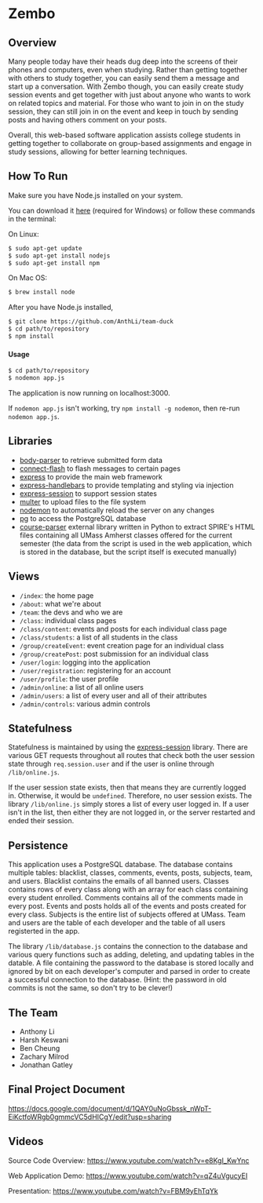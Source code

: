 # Zembo

## Overview
Many people today have their heads dug deep into the screens of their phones and computers, even when studying. Rather than getting together with others to study together, you can easily send them a message and start up a conversation. With Zembo though, you can easily create study session events and get together with just about anyone who wants to work on related topics and material. For those who want to join in on the study session, they can still join in on the event and keep in touch by sending posts and having others comment on your posts.

Overall, this web-based software application assists college students in getting together to collaborate on group-based assignments and engage in study sessions, allowing for better learning techniques.

## How To Run
Make sure you have Node.js installed on your system.

You can download it [here](https://nodejs.org/en/download/)
(required for Windows) or follow these commands in the terminal:

On Linux:
```bash
$ sudo apt-get update
$ sudo apt-get install nodejs
$ sudo apt-get install npm
```
On Mac OS:
```bash
$ brew install node
```

After you have Node.js installed,
```bash
$ git clone https://github.com/AnthLi/team-duck
$ cd path/to/repository
$ npm install
```

#### Usage
```bash
$ cd path/to/repository
$ nodemon app.js
```
The application is now running on localhost:3000.

If ```nodemon app.js``` isn't working, try ```npm install -g nodemon```, then re-run ```nodemon app.js```.

## Libraries
- [body-parser](https://github.com/expressjs/body-parser) to retrieve submitted form data
- [connect-flash](https://github.com/jaredhanson/connect-flash) to flash messages to certain pages
- [express](http://expressjs.com/) to provide the main web framework
- [express-handlebars](https://github.com/ericf/express-handlebars) to provide templating and styling via injection
- [express-session](https://www.npmjs.com/package/express-session) to support session states
- [multer](https://github.com/expressjs/multer) to upload files to the file system
- [nodemon](https://github.com/remy/nodemon) to automatically reload the server on any changes
- [pg](https://github.com/brianc/node-postgres) to access the PostgreSQL database
- [course-parser](https://github.com/AnthLi/course-parser) external library written in Python to extract SPIRE's HTML files containing all UMass Amherst classes offered for the current semester (the data from the script is used in the web application, which is stored in the database, but the script itself is executed manually)

## Views
- ```/index```: the home page
- ```/about```: what we're about
- ```/team```: the devs and who we are
- ```/class```: individual class pages
- ```/class/content```: events and posts for each individual class page
- ```/class/students```: a list of all students in the class
- ```/group/createEvent```: event creation page for an individual class
- ```/group/createPost```: post submission for an individual class
- ```/user/login```: logging into the application
- ```/user/registration```: registering for an account
- ```/user/profile```: the user profile
- ```/admin/online```: a list of all online users
- ```/admin/users```: a list of every user and all of their attributes
- ```/admin/controls```: various admin controls

## Statefulness
Statefulness is maintained by using the [express-session](https://www.npmjs.com/package/express-session) library. There are various GET requests throughout all routes that check both the user session state through ```req.session.user``` and if the user is online through ```/lib/online.js```.

If the user session state exists, then that means they are currently logged in. Otherwise, it would be ```undefined```. Therefore, no user session exists. The library ```/lib/online.js``` simply stores a list of every user logged in. If a user isn't in the list, then either they are not logged in, or the server restarted and ended their session.

## Persistence
This application uses a PostgreSQL database. The database contains multiple tables: blacklist, classes, comments, events, posts, subjects, team, and users. Blacklist contains the emails of all banned users. Classes contains rows of every class along with an array for each class containing every student enrolled. Comments contains all of the comments made in every post. Events and posts holds all of the events and posts created for every class. Subjects is the entire list of subjects offered at UMass. Team and users are the table of each developer and the table of all users registerted in the app.

The library ```/lib/database.js``` contains the connection to the database and various query functions such as adding, deleting, and updating tables in the datable. A file containing the password to the database is stored locally and ignored by bit on each developer's computer and parsed in order to create a successful connection to the database. (Hint: the password in old commits is not the same, so don't try to be clever!)

## The Team
- Anthony Li
- Harsh Keswani
- Ben Cheung
- Zachary Milrod
- Jonathan Gatley

## Final Project Document
https://docs.google.com/document/d/1QAY0uNoGbssk_nWpT-EiKctfoWRgb0gmmcVC5dHICgY/edit?usp=sharing

## Videos
Source Code Overview: https://www.youtube.com/watch?v=e8KgI_KwYnc

Web Application Demo: https://www.youtube.com/watch?v=qZ4uVgucyEI

Presentation: https://www.youtube.com/watch?v=FBM9yEhTqYk

